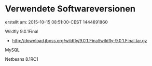 # Verwendete Softwareversionen
erstellt am: 2015-10-15 08:51:00-CEST  1444891860

Wildfly 9.0.1Final
- http://download.jboss.org/wildfly/9.0.1.Final/wildfly-9.0.1.Final.tar.gz

MySQL

Netbeans 8.1RC1

